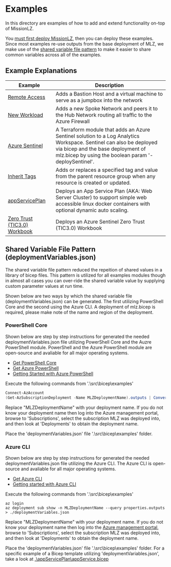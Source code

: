 # Examples

In this directory are examples of how to add and extend functionality on-top of MissionLZ.

You [must first deploy MissionLZ](../README.md#Deployment), then you can deploy these examples. Since most examples re-use outputs from the base deployment of MLZ, we make use of the [shared variable file pattern](https://docs.microsoft.com/en-us/azure/azure-resource-manager/bicep/patterns-shared-variable-file) to make it easier to share common variables across all of the examples.

## Example Explanations

Example | Description
------- | -----------
[Remote Access](./remoteAccess) | Adds a Bastion Host and a virtual machine to serve as a jumpbox into the network
[New Workload](./newWorkload) | Adds a new Spoke Network and peers it to the Hub Network routing all traffic to the Azure Firewall
[Azure Sentinel](./sentinel) | A Terraform module that adds an Azure Sentinel solution to a Log Analytics Workspace. Sentinel can also be deployed via bicep and the base deployment of mlz.bicep by using the boolean param '-deploySentinel'.
[Inherit Tags](./inheritTags) | Adds or replaces a specified tag and value from the parent resource group when any resource is created or updated.
[appServicePlan](./appServicePlan) | Deploys an App Service Plan (AKA: Web Server Cluster) to support simple web accessible linux docker containers with optional dynamic auto scaling.
[Zero Trust (TIC3.0) Workbook](./zeroTrustWorkbook) |Deploys an Azure Sentinel Zero Trust (TIC3.0) Workbook

## Shared Variable File Pattern (deploymentVariables.json)

The shared variable file pattern reduced the repeition of shared values in a library of bicep files.   This pattern is utilized for all examples modules though in almost all cases you can over-ride the shared variable value by supplying custom parameter values at run time.  

Shown below are two ways by which the shared variable file (deploymentVariables.json) can be generated.  The first utilizing PowerShell Core and the second using the Azure CLI.  A deployment of mlz.bicep is required, please make note of the name and region of the deployment.

### PowerShell Core

Shown below are step by step instructions for generated the needed deploymentVariables.json file utilizing PowerShell Core and the Auzre PowerShell module.  PowerShell and the Azure PowerShell module are open-source and avaliable for all major operating systems.

* [Get PowerShell Core](https://github.com/PowerShell/PowerShell/releases)
* [Get Azure PowerShell](https://docs.microsoft.com/en-us/powershell/azure/install-az-ps)
* [Getting Started with Azure PowerShell](https://docs.microsoft.com/en-us/powershell/azure/get-started-azureps)

Execute the following commands from '.\src\bicep\examples\'

```PowerShell
Connect-AzAccount
(Get-AzSubscriptionDeployment -Name MLZDeploymentName).outputs | ConvertTo-Json | Out-File -FilePath .\deploymentVariables.json
```

Replace "MLZDeploymentName" with your deployment name.  If you do not know your deployment name then log into the Azure management portal, browse to 'Subscriptions', select the subscription MLZ was deployed into, and then look at 'Deployments' to obtain the deployment name.

Place the 'deploymentVariables.json' file '.\src\bicep\examples\' folder.  

### Azure CLI

Shown below are step by step instructions for generated the needed deploymentVariables.json file utilizing the Azure CLI.  The Azure CLI is open-source and avaliable for all major operating systems.

* [Get Azure CLI](https://docs.microsoft.com/en-us/cli/azure/install-azure-cli)
* [Getting started with Azure CLI](https://docs.microsoft.com/en-us/cli/azure/get-started-with-azure-cli)

Execute the following commands from '.\src\bicep\examples\'

```Azure CLI
az login
az deployment sub show -n MLZDeploymentName --query properties.outputs > ./deploymentVariables.json
```

Replace "MLZDeploymentName" with your deployment name.  If you do not know your deployment name then log into the [Azure management portal](https://portal.azure.com), browse to 'Subscriptions', select the subscription MLZ was deployed into, and then look at 'Deployments' to obtain the deployment name.

Place the 'deploymentVariables.json' file '.\src\bicep\examples\' folder.  For a specific example of a Bicep template utilizing 'deploymentVariables.json', take a look at [.\appServicePlan\appService.bicep](.\appServicePlan\appService.bicep)
